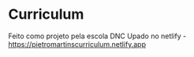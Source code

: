 # Curriculum
Feito como projeto pela escola DNC
Upado no netlify - https://pietromartinscurriculum.netlify.app
